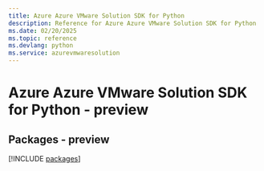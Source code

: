```yaml
---
title: Azure Azure VMware Solution SDK for Python
description: Reference for Azure Azure VMware Solution SDK for Python
ms.date: 02/20/2025
ms.topic: reference
ms.devlang: python
ms.service: azurevmwaresolution
---
```

# Azure Azure VMware Solution SDK for Python - preview
## Packages - preview
[!INCLUDE [packages](azure-vmware-solution-index.md)]
